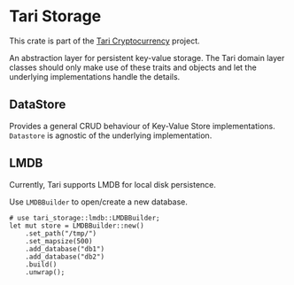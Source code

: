 # Tari Storage

This crate is part of the [Tari Cryptocurrency](https://tari.com) project.

An abstraction layer for persistent key-value storage. The Tari domain layer classes should only make use of these
traits and objects and let the underlying implementations handle the details.

##  DataStore

Provides a general CRUD behaviour of Key-Value Store implementations. `Datastore` is agnostic of the underlying
implementation.

## LMDB

Currently, Tari supports LMDB for local disk persistence.

Use `LMDBBuilder` to open/create a new database.

```rust,ignore
# use tari_storage::lmdb::LMDBBuilder;
let mut store = LMDBBuilder::new()
    .set_path("/tmp/")
    .set_mapsize(500)
    .add_database("db1")
    .add_database("db2")
    .build()
    .unwrap();
```